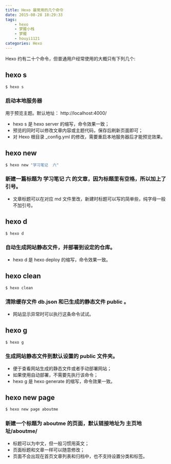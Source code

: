 ```yaml
---
title: Hexo 最常用的几个命令
date: 2015-08-28 18:29:33
tags: 
	- hexo
	- 梦魇小栈
	- 梦魇
	- houyi1121
categories: Hexo
---
```

Hexo 约有二十个命令，但普通用户经常使用的大概只有下列几个:

<!-- more -->

## hexo s

```bash
$ hexo s
```

### 启动本地服务器 ###
用于预览主题。默认地址： http://localhost:4000/
	
* hexo s 是 hexo server 的缩写，命令效果一致；
* 预览的同时可以修改文章内容或主题代码，保存后刷新页面即可；
* 对 Hexo 根目录 _config.yml 的修改，需要重启本地服务器后才能预览效果。
	
## hexo new


``` bash
$ hexo new "学习笔记  六"
```

### 新建一篇标题为 学习笔记 六 的文章，因为标题里有空格，所以加上了引号。
	
* 文章标题可以在对应 md 文件里改，新建时标题可以写的简单些，纯字母一般不加引号。

## hexo d

```bash
$ hexo d
```

### 自动生成网站静态文件，并部署到设定的仓库。

* hexo d 是 hexo deploy 的缩写，命令效果一致。

## hexo clean

``` bash
$ hexo clean
```

### 清除缓存文件 db.json 和已生成的静态文件 public 。
	
* 网站显示异常时可以执行这条命令试试。

## hexo g

``` bash
$ hexo g
```

### 生成网站静态文件到默认设置的 public 文件夹。
	
* 便于查看网站生成的静态文件或者手动部署网站；
* 如果使用自动部署，不需要先执行该命令；
* hexo g 是 hexo generate 的缩写，命令效果一致。

## hexo new page

``` bash
$ hexo new page aboutme
```

### 新建一个标题为 aboutme 的页面，默认链接地址为 主页地址/aboutme/

* 标题可以为中文，但一般习惯用英文；
* 页面标题和文章一样可以随意修改；
* 页面不会出现在首页文章列表和归档中，也不支持设置分类和标签。